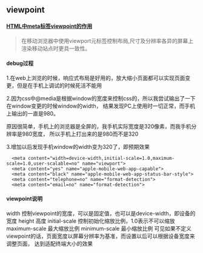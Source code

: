 ## viewpoint

#### [HTML中meta标签viewpoint的作用](http://yansu.org/2013/05/06/the-viewpoint-metatag.html)

> 在移动浏览器中使用viewport元标签控制布局,尺寸及分辨率各异的屏幕上渲染移动站点时更具一致性。




#### debug过程

1.在web上浏览的时候，响应式布局是好用的，放大缩小页面都可以实现页面变更，但是在手机上调试的时候死活不能用

2.因为css中@media是根据window的宽度来控制css的，所以我尝试输出了一下在window变更的时候window的width，
结果发现PC上使用时一切正常，而手机上输出的一直是980。

原因很简单，手机上的浏览器是全屏的，我手机实际宽度是320像素，而我手机分辨率是980宽度，
所以手机上打出来的是980而不是320

3.增加以后发现手机window的width变为320了，即预期效果
```
  <meta content="width=device-width,initial-scale=1.0,maximum-scale=1.0,user-scalable=no" name="viewport">
  <meta content="yes" name="apple-mobile-web-app-capable">
  <meta content="black" name="apple-mobile-web-app-status-bar-style">
  <meta content="telephone=no" name="format-detection">
  <meta content="email=no" name="format-detection">

```




#### viewpoint说明

width 控制viewpoint的宽度，可以是固定值，也可以是device-width，即设备的宽度
height 高度
initial-scale 控制初始化缩放比例，1.0表示不可以缩放
maximum-scale 最大缩放比例
minimum-scale 最小缩放比例
可见如果不定义viewpoint的话，页面宽度以屏幕分辨率为基准，而设置以后可以根据设备宽度来调整页面，
达到适配终端大小的效果
